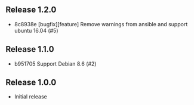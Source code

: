## Release 1.2.0

* 8c8938e [bugfix][feature] Remove warnings from ansible and support ubuntu 16.04 (#5)

## Release 1.1.0

* b951705 Support Debian 8.6 (#2)

## Release 1.0.0

* Initial release
